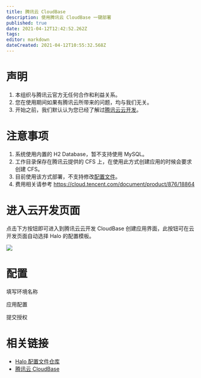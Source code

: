 ```yaml
---
title: 腾讯云 CloudBase
description: 使用腾讯云 CloudBase 一键部署
published: true
date: 2021-04-12T12:42:52.262Z
tags: 
editor: markdown
dateCreated: 2021-04-12T10:55:32.568Z
---
```


# 声明

1. 本组织与腾讯云官方无任何合作和利益关系。
2. 您在使用期间如果有腾讯云所带来的问题，均与我们无关。
3. 开始之前，我们默认认为您已经了解过[腾讯云云开发](https://cloud.tencent.com/product/tcb)。

# 注意事项

1. 系统使用内置的 H2 Database，暂不支持使用 MySQL。
1. 工作目录保存在腾讯云提供的 CFS 上，在使用此方式创建应用的时候会要求创建 CFS。
1. 目前使用该方式部署，不支持修改[配置文件](https://docs.halo.run/zh/install/config)。
1. 费用相关请参考 https://cloud.tencent.com/document/product/876/18864

# 进入云开发页面

点击下方按钮即可进入到腾讯云云开发 CloudBase 创建应用界面，此按钮可在云开发页面自动选择 Halo 的配置模板。

[![](https://main.qcloudimg.com/raw/67f5a389f1ac6f3b4d04c7256438e44f.svg)](https://console.cloud.tencent.com/tcb/env/index?action=CreateAndDeployCloudBaseProject&appUrl=https%3A%2F%2Fgithub.com%2Fhalo-dev%2Ftencent-cloudbase-halo&branch=master)

# 配置

填写环境名称

应用配置

提交授权

# 相关链接

- [Halo 配置文件仓库](https://github.com/halo-dev/tencent-cloudbase-halo)
- [腾讯云 CloudBase](https://console.cloud.tencent.com/tcb/env/index)

